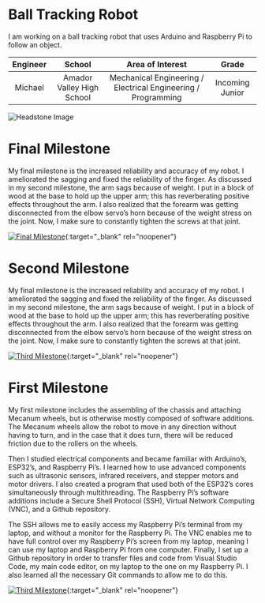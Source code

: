 ﻿# Ball Tracking Robot
I am working on a ball tracking robot that uses Arduino and Raspberry Pi to follow an object.

| **Engineer** | **School** | **Area of Interest** | **Grade** |
|:--:|:--:|:--:|:--:|
| Michael | Amador Valley High School | Mechanical Engineering / Electrical Engineering / Programming | Incoming Junior

![Headstone Image](https://bluestampengineering.com/wp-content/uploads/2016/05/improve.jpg)
  
# Final Milestone
My final milestone is the increased reliability and accuracy of my robot. I ameliorated the sagging and fixed the reliability of the finger. As discussed in my second milestone, the arm sags because of weight. I put in a block of wood at the base to hold up the upper arm; this has reverberating positive effects throughout the arm. I also realized that the forearm was getting disconnected from the elbow servo’s horn because of the weight stress on the joint. Now, I make sure to constantly tighten the screws at that joint. 

[![Final Milestone](https://res.cloudinary.com/marcomontalbano/image/upload/v1612573869/video_to_markdown/images/youtube--F7M7imOVGug-c05b58ac6eb4c4700831b2b3070cd403.jpg )](https://www.youtube.com/watch?v=F7M7imOVGug&feature=emb_logo "Final Milestone"){:target="_blank" rel="noopener"}

# Second Milestone
My final milestone is the increased reliability and accuracy of my robot. I ameliorated the sagging and fixed the reliability of the finger. As discussed in my second milestone, the arm sags because of weight. I put in a block of wood at the base to hold up the upper arm; this has reverberating positive effects throughout the arm. I also realized that the forearm was getting disconnected from the elbow servo’s horn because of the weight stress on the joint. Now, I make sure to constantly tighten the screws at that joint.

[![Third Milestone](https://res.cloudinary.com/marcomontalbano/image/upload/v1612574014/video_to_markdown/images/youtube--y3VAmNlER5Y-c05b58ac6eb4c4700831b2b3070cd403.jpg)](https://www.youtube.com/watch?v=y3VAmNlER5Y&feature=emb_logo "Second Milestone"){:target="_blank" rel="noopener"}
# First Milestone

My first milestone includes the assembling of the chassis and attaching Mecanum wheels, but is otherwise mostly composed of software additions. The Mecanum wheels allow the robot to move in any direction without having to turn, and in the case that it does turn, there will be reduced friction due to the rollers on the wheels.

Then I studied electrical components and became familiar with Arduino’s, ESP32’s, and Raspberry Pi’s. I learned how to use advanced components such as ultrasonic sensors, infrared receivers, and stepper motors and motor drivers. I also created a program that used both of the ESP32’s cores simultaneously through multithreading. The Raspberry Pi’s software additions include a Secure Shell Protocol (SSH), Virtual Network Computing (VNC), and a Github repository.

The SSH allows me to easily access my Raspberry Pi’s terminal from my laptop, and without a monitor for the Raspberry Pi. The VNC enables me to have full control over my Raspberry Pi’s screen from my laptop, meaning I can use my laptop and Raspberry Pi from one computer. Finally, I set up a Github repository in order to transfer files and code from Visual Studio Code, my main code editor, on my laptop to the one on my Raspberry Pi. I also learned all the necessary Git commands to allow me to do this.


[![Third Milestone](https://res.cloudinary.com/marcomontalbano/image/upload/v1612574014/video_to_markdown/images/youtube--y3VAmNlER5Y-c05b58ac6eb4c4700831b2b3070cd403.jpg)](https://www.youtube.com/watch?v=y3VAmNlER5Y&feature=emb_logo "Second Milestone"){:target="_blank" rel="noopener"}
